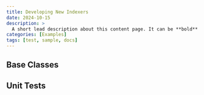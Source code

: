 ```yaml
---
title: Developing New Indexers
date: 2024-10-15
description: >
  A short lead description about this content page. It can be **bold** or _italic_ and can be split over multiple paragraphs.
categories: [Examples]
tags: [test, sample, docs]
---
```


## Base Classes


## Unit Tests